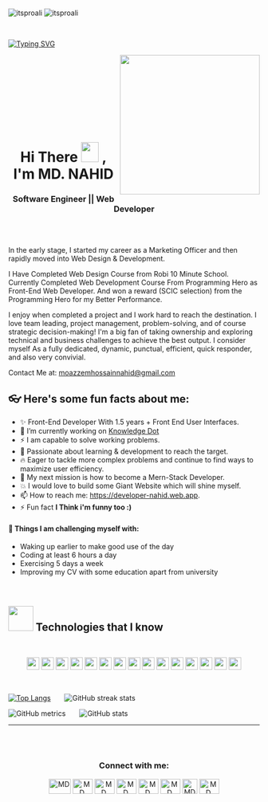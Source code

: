 <img src="https://i.ibb.co/m850B26/1655716976108.jpg" alt="" /> </a > <p align="center"> 
                                     
 <p align="left">
<img src="https://komarev.com/ghpvc/?username=itsproali&label=Profile%20views&color=0e75b6&style=flat" alt="itsproali" />
<img src="https://img.shields.io/github/followers/itsproali" alt="itsproali" />
</p><br>
                      

<a align='left' href="https://developer-nahid.web.app/">[![Typing SVG](https://readme-typing-svg.herokuapp.com?font=Roboto&size=35&vCenter=true&height=60&lines=A+Front+-+End+Developer;A+React+JS+Developer;A+Mern+-+Stack+Developer)](https://git.io/typing-svg)</a>

<a align='right' href="https://developer-nahid.web.app/"><img align='right' src='https://media.giphy.com/media/d1DVd87uM1xJip8gUv/giphy.gif' width='280'></a>
<!-- <img align='right' src='https://user-images.githubusercontent.com/5713670/87202985-820dcb80-c2b6-11ea-9f56-7ec461c497c3.gif' width='250"'> -->
<!--<img align='right' src="https://media.giphy.com/media/M9gbBd9nbDrOTu1Mqx/giphy.gif" width="230">-->

<br />
<br />
<br />
<br />
<br />
<br />
<br />
<br />

    
<h1 align="center">Hi There<a> <img src="https://media.giphy.com/media/hvRJCLFzcasrR4ia7z/giphy.gif" width="35px" height="40px" ></a> , I'm MD. NAHID </h1>

<h3 align="center"> Software Engineer || Web Developer</h3>
<br />
<br />
  


In the early stage, I started my career as a Marketing Officer and then rapidly moved into Web Design & Development.    

I Have Completed Web Design Course from Robi 10 Minute School.
Currently Completed Web Development Course From Programming Hero as Front-End Web Developer. And won a reward (SCIC selection) from the Programming Hero for my Better Performance.

I enjoy when completed a project and I work hard to reach the destination. I love team leading, project management, problem-solving, and of course strategic decision-making! I'm a big fan of taking ownership and exploring technical and business challenges to achieve the best output.
I consider myself As a fully dedicated, dynamic, punctual, efficient, quick responder, and also very convivial.

Contact Me at: moazzemhossainnahid@gmail.com



## 👓 Here's some fun facts about me:

- ✨ Front-End Developer With 1.5 years + Front End User Interfaces.
- 🔭 I’m currently working on [Knowledge Dot](https://knowledgedot7.web.app/)
- ⚡️ I am capable to solve working problems.
- 💫 Passionate about learning & development to reach the target.
- 🔥 Eager to tackle more complex problems and continue to find ways to maximize user efficiency.
- 🚀 My next mission is how to become a Mern-Stack Developer.
- 💥 I would love to build some Giant Website which will shine myself.
- 📫  How to reach me: https://developer-nahid.web.app.
- ⚡ Fun fact **I Think i'm funny too :)**

#### :muscle: Things I am challenging myself with:

- Waking up earlier to make good use of the day
- Coding at least 6 hours a day
- Exercising 5 days a week
- Improving my CV with some education apart from university    

<br />

<h2><img src = "https://media2.giphy.com/media/QssGEmpkyEOhBCb7e1/giphy.gif?cid=ecf05e47a0n3gi1bfqntqmob8g9aid1oyj2wr3ds3mg700bl&rid=giphy.gif" width='50'/>&nbsp;Technologies that I know</h2>

<br>
<p align="center">
<img src="https://img.shields.io/badge/HTML5-E34F26?style=for-the-badge&logo=html5&logoColor=white" height="25"/> <img src="https://img.shields.io/badge/CSS3-1572B6?style=for-the-badge&logo=css3&logoColor=white" height="25"/> <img src="https://img.shields.io/badge/javascript-F7DF1E.svg?&style=for-the-badge&logo=javascript&logoColor=white" height="25"/> <img src="https://img.shields.io/badge/React-20232A?style=for-the-badge&logo=react&logoColor=61DAFB" height="25"/> <img src="https://img.shields.io/badge/React_Router-CA4245?style=for-the-badge&logo=react-router&logoColor=white" height="25"/> <img src=" 	https://img.shields.io/badge/Sass-CC6699?style=for-the-badge&logo=sass&logoColor=white" height="25"/> <img src="https://img.shields.io/badge/Material--UI-0081CB?style=for-the-badge&logo=material-ui&logoColor=white" height="25"/> <img src="https://img.shields.io/badge/Bootstrap-563D7C?style=for-the-badge&logo=bootstrap&logoColor=white" height="25"/> <img src="https://img.shields.io/badge/Tailwind_CSS-38B2AC?style=for-the-badge&logo=tailwind-css&logoColor=white" height="25"/> <img src="https://img.shields.io/badge/Netlify-00C7B7?style=for-the-badge&logo=netlify&logoColor=white" height="25"/> <img src="https://img.shields.io/badge/Heroku-430098?style=for-the-badge&logo=heroku&logoColor=white" height="25"/> <img src="https://img.shields.io/badge/firebase-FFCA28.svg?&style=for-the-badge&logo=firebase&logoColor=white" height="25"/> <img src="https://img.shields.io/badge/Node.js-43853D?style=for-the-badge&logo=node.js&logoColor=white" height="25"/> <img src="https://img.shields.io/badge/-MongoDB-4DB33D?style=flat&logo=mongodb&logoColor=FFFFFF" height="25"/>&nbsp;<img src="https://img.shields.io/badge/-MySQL-F29111?style=flat&logo=mysql&logoColor=FFFFFF" height="25"/>
</p>
<br/>

<!-- ### Other Languages I know -->
   
<!-- <img src="https://img.shields.io/badge/-go-lang?style=flat&logo=go&logoColor=white" height="25"/> <img src="https://img.shields.io/badge/-C%20&%20C++-659ad2?style=flat&logo=c%2B%2B&logoColor=ffffff" height="25"/> <img src="https://img.shields.io/badge/-Php-black?style=flat&logo=php&logoColor=white" height="25"/> -->

[![Top Langs](https://github-readme-stats.vercel.app/api/top-langs/?username=moazzemhossainnahid)](https://github.com/anuraghazra/github-readme-stats) &nbsp; &nbsp; &nbsp; ![GitHub streak stats](https://github-readme-streak-stats.herokuapp.com/?user=moazzemhossainnahid)

![GitHub metrics](https://metrics.lecoq.io/moazzemhossainnahid) &nbsp; &nbsp; &nbsp; ![GitHub stats](https://github-readme-stats.vercel.app/api?username=moazzemhossainnahid&show_icons=true&count_private=true)

--- 


<br/> <br/>


<h3 align="center">Connect with me:</h3>

<p align="center">
<a target="_blank" href="https://linkedin.com/in/moazzemhossainnahid"><img align="center" src="https://cdn.jsdelivr.net/npm/simple-icons@3.0.1/icons/linkedin.svg" alt="MD. NAHID" height="30" width="44" /></a>
<a target="_blank" href="https://facebook.com/moazzemhossainnahid"><img align="center" src="https://cdn.jsdelivr.net/npm/simple-icons@3.0.1/icons/facebook.svg" alt="MD. NAHID" height="30" width="40" /></a>
<a target="_blank" href="https://behance.net/moazzemnahid"><img align="center" src="https://cdn.jsdelivr.net/npm/simple-icons@3.0.1/icons/behance.svg" alt="MD. NAHID" height="30" width="40" /></a>
 <a target="_blank" href="https://stackoverflow.com/users/13824423/moazzem-nahid"><img align="center" src="https://cdn.jsdelivr.net/npm/simple-icons@3.0.1/icons/stackoverflow.svg" alt="MD. NAHID" height="30" width="40" /></a>
 <a target="_blank" href="https://instagram.com/moazzemhossainnahid"><img align="center" src="https://cdn.jsdelivr.net/npm/simple-icons@3.0.1/icons/instagram.svg" alt="MD. NAHID" height="30" width="40" /></a>
 <a target="_blank" href="https://github.com/moazzemhossainnahid"><img align="center" src="https://cdn.jsdelivr.net/npm/simple-icons@3.0.1/icons/github.svg" alt="MD. NAHID" height="30" width="40" /></a>
 <a target="_blank" href="https://developer-nahid.web.app"><img align="center" src="https://cdn-icons-png.flaticon.com/512/44/44386.png" alt="MD. NAHID" height="30" width="30" /></a>
  <a target="_blank" href="https://leetcode.com/moazzemhossainnahid/"><img align="center" src="https://cdn.iconscout.com/icon/free/png-256/leetcode-3628297-3031905.png" alt="MD. NAHID" height="30" width="40" /></a>
</p>

<br>
<br />
